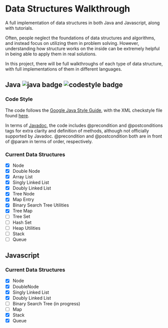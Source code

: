# Data Structures Walkthrough

A full implementation of data structures in both Java and Javascript, along with tutorials.

Often, people neglect the foundations of data structures and algorithms, and instead focus on utilizing them in problem solving. However, understanding how structure works on the inside can be extremely helpful in being able to apply them in real solutions.

In this project, there will be full walkthroughs of each type of data structure, with full implementations of them in different languages.

## Java ![java badge](https://img.shields.io/badge/java-tested-brightgreen.svg) ![codestyle badge](https://img.shields.io/badge/codestyle-google-blue.svg)

### Code Style

The code follows the [Google Java Style Guide](http://checkstyle.sourceforge.net/reports/google-java-style-20170228.html#s7.3-javadoc-where-required), with the XML checkstyle file found [here](https://github.com/checkstyle/checkstyle/blob/master/src/main/resources/google_checks.xml).

In terms of [Javadoc](http://www.oracle.com/technetwork/articles/java/index-137868.html), the code includes @precondition and @postconditions tags for extra clarity and definition of methods, although not officially supported by Javadoc. @precondition and @postcondition both are in front of @param in terms of order, respectively.

### Current Data Structures

- [x] Node
- [x] Double Node
- [x] Array List
- [x] Singly Linked List
- [x] Doubly Linked List
- [x] Tree Node
- [x] Map Entry
- [x] Binary Search Tree Utilities
- [x] Tree Map
- [ ] Tree Set
- [ ] Hash Set
- [ ] Heap Utilities
- [ ] Stack
- [ ] Queue

## Javascript

### Current Data Structures

- [x] Node
- [x] DoubleNode
- [x] Singly Linked List
- [x] Doubly Linked List
- [ ] Binary Search Tree (in progress)
- [ ] Map
- [x] Stack
- [x] Queue
